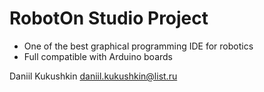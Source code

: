 # RobotOn Studio Project

* One of the best graphical programming IDE for robotics
* Full compatible with Arduino boards

Daniil Kukushkin
daniil.kukushkin@list.ru